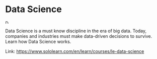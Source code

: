 # Data Science

<img src="https://lecontent.sololearn.com/material-images/00000445000004454504000045040000_data%20science.png" alt="Data Science" width=10px height=auto>

Data Science is a must know discipline in the era of big data. Today, companies and industries must make data-driven decisions to survive. Learn how Data Science works.

Link: https://www.sololearn.com/en/learn/courses/le-data-science